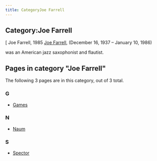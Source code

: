 ```yaml
---
title: CategoryJoe Farrell
---
```

## Category:Joe Farrell



\[ Joe Farrell, 1985
[Joe Farrell](https://en.wikipedia.org/wiki/Joe_Farrell), (December 16, 1937 – January 10, 1986)

was an American jazz saxophonist and flautist.

## Pages in category "Joe Farrell"

The following 3 pages are in this category, out of 3 total.

### G

- [Games](Games "Games")

### N

- [Naum](Naum "Naum")

### S

- [Spector](Spector "Spector")

